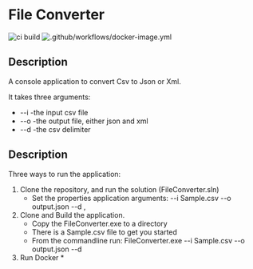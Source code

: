 
# File Converter

![ci build](https://github.com/visualsanity/CloudCommerceGroup/workflows/ci%20build/badge.svg) ![.github/workflows/docker-image.yml](https://github.com/visualsanity/Utilities/workflows/.github/workflows/docker-image.yml/badge.svg)
## Description

A console application to convert Csv to Json or Xml. 

It takes three arguments:
* --i -the input csv file
* --o -the output file, either json and xml
* --d -the csv delimiter

## Description

Three ways to run the application:

1. Clone the repository, and run the solution (FileConverter.sln)
	* Set the properties application arguments:
		--i Sample.csv --o output.json --d ,
2. Clone and Build the application.
	* Copy the FileConverter.exe to a directory
	* There is a Sample.csv file to get you started
	* From the commandline run: FileConverter.exe --i Sample.csv --o output.json --d 	
3. Run Docker
	*
